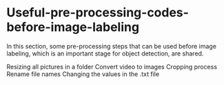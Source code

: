 # Useful-pre-processing-codes-before-image-labeling
In this section, some pre-processing steps that can be used before image labeling, which is an important stage for object detection, are shared. 

Resizing all pictures in a folder
Convert video to images
Cropping process
Rename file names
Changing the values in the .txt file
